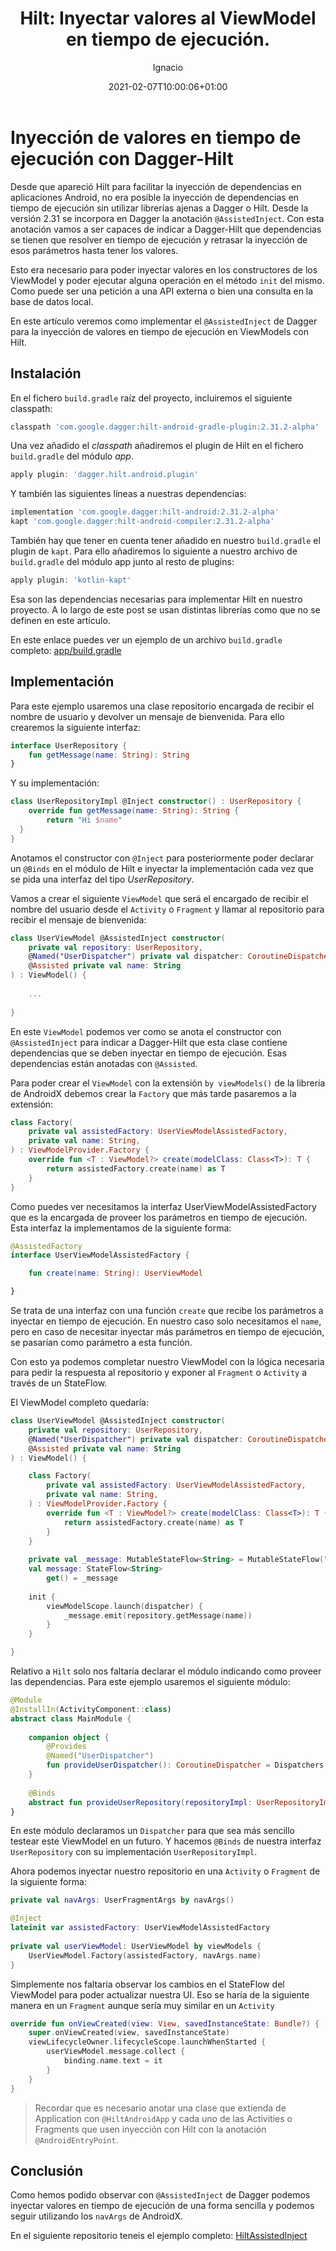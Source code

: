 ﻿---
author: "Ignacio Carrión"
authorImage: "/images/bio/wilfred.png"
title: "Hilt: Inyectar valores al ViewModel en tiempo de ejecución."
date: 2021-02-07T10:00:06+01:00
description: "Como inyectar valores en tiempo de ejecución a los ViewModel en Android."
hideToc: false
enableToc: true
enableTocContent: false
author: Ignacio
authorEmoji: 🤖
image: images/kotlin/kotlin-logo.png
draft: true
tags: 
- kotlin
- android
- jetpack
- coroutines
- androidx
---
# Inyección de valores en tiempo de ejecución con Dagger-Hilt

Desde que apareció Hilt para facilitar la inyección de dependencias en aplicaciones Android, no era posible la inyección de dependencias en tiempo de ejecución sin utilizar librerías ajenas a Dagger o Hilt. Desde la versión 2.31 se incorpora en Dagger la anotación `@AssistedInject`. Con esta anotación vamos a ser capaces de indicar a Dagger-Hilt que dependencias se tienen que resolver en tiempo de ejecución y retrasar la inyección de esos parámetros hasta tener los valores. 

Esto era necesario para poder inyectar valores en los constructores de los ViewModel y poder ejecutar alguna operación en el método `init` del mismo. Como puede ser una petición a una API externa o bien una consulta en la base de datos local.

En este artículo veremos como implementar el `@AssistedInject` de Dagger para la inyección de valores en tiempo de ejecución en ViewModels con Hilt.

## Instalación

 En el fichero `build.gradle` raíz del proyecto, incluiremos el siguiente classpath: 
``` groovy 
classpath 'com.google.dagger:hilt-android-gradle-plugin:2.31.2-alpha'
```
Una vez añadido el *classpath* añadiremos el plugin de Hilt en el fichero `build.gradle` del módulo *app*.

``` groovy
apply plugin: 'dagger.hilt.android.plugin'
```

Y también las siguientes líneas a nuestras dependencias:

``` groovy
implementation 'com.google.dagger:hilt-android:2.31.2-alpha'  
kapt 'com.google.dagger:hilt-android-compiler:2.31.2-alpha'
```

También hay que tener en cuenta tener añadido en nuestro `build.gradle` el plugin de `kapt`. Para ello añadiremos lo siguiente a nuestro archivo de `build.gradle` del módulo app junto al resto de plugins:

``` groovy
apply plugin: 'kotlin-kapt'
```

Esa son las dependencias necesarias para implementar Hilt en nuestro proyecto. A lo largo de este post se usan distintas librerías como que no se definen en este artículo.

En este enlace puedes ver un ejemplo de un archivo `build.gradle` completo: [app/build.gradle](https://github.com/IgnacioCarrionN/HiltAssistedInject/blob/master/app/build.gradle)

## Implementación

Para este ejemplo usaremos una clase repositorio encargada de recibir el nombre de usuario y devolver un mensaje de bienvenida. Para ello crearemos la siguiente interfaz:

``` kotlin
interface UserRepository {  
    fun getMessage(name: String): String  
}
```

Y su implementación: 

``` kotlin
class UserRepositoryImpl @Inject constructor() : UserRepository {  
    override fun getMessage(name: String): String {  
        return "Hi $name"  
  }  
}
```
Anotamos el constructor con `@Inject` para posteriormente poder declarar un `@Binds` en el módulo de Hilt e inyectar la implementación cada vez que se pida una interfaz del tipo *UserRepository*.

Vamos a crear el siguiente `ViewModel` que será el encargado de recibir el nombre del usuario desde el `Activity` o `Fragment` y llamar al repositorio para recibir el mensaje de bienvenida:

``` kotlin
class UserViewModel @AssistedInject constructor(  
    private val repository: UserRepository,  
    @Named("UserDispatcher") private val dispatcher: CoroutineDispatcher,  
    @Assisted private val name: String  
) : ViewModel() {  
  
    ...
  
}
```

En este `ViewModel` podemos ver como se anota el constructor con `@AssistedInject` para indicar a Dagger-Hilt que esta clase contiene dependencias que se deben inyectar en tiempo de ejecución. Esas dependencias están anotadas con `@Assisted`.

Para poder crear el `ViewModel` con la extensión `by viewModels()` de la librería de AndroidX debemos crear la `Factory` que más tarde pasaremos a la extensión:

``` kotlin
class Factory(  
    private val assistedFactory: UserViewModelAssistedFactory,  
    private val name: String,  
) : ViewModelProvider.Factory {  
    override fun <T : ViewModel?> create(modelClass: Class<T>): T {  
        return assistedFactory.create(name) as T  
    }
}
```

Como puedes ver necesitamos la interfaz UserViewModelAssistedFactory que es la encargada de proveer los parámetros en tiempo de ejecución. Esta interfaz la implementamos de la siguiente forma:

``` kotlin
@AssistedFactory
interface UserViewModelAssistedFactory {

    fun create(name: String): UserViewModel

}
```

Se trata de una interfaz con una función `create` que recibe los parámetros a inyectar en tiempo de ejecución. En nuestro caso solo necesitamos el `name`, pero en caso de necesitar inyectar más parámetros en tiempo de ejecución, se pasarían como parámetro a esta función.

Con esto ya podemos completar nuestro ViewModel con la lógica necesaria para pedir la respuesta al repositorio y exponer al `Fragment` o `Activity` a través de un StateFlow.

El ViewModel completo quedaría:

``` kotlin
class UserViewModel @AssistedInject constructor(  
    private val repository: UserRepository,  
    @Named("UserDispatcher") private val dispatcher: CoroutineDispatcher,  
    @Assisted private val name: String  
) : ViewModel() {

    class Factory(  
        private val assistedFactory: UserViewModelAssistedFactory,  
        private val name: String,  
    ) : ViewModelProvider.Factory {  
        override fun <T : ViewModel?> create(modelClass: Class<T>): T {  
            return assistedFactory.create(name) as T  
        }
    }  
  
    private val _message: MutableStateFlow<String> = MutableStateFlow("")  
    val message: StateFlow<String>  
        get() = _message  
    
    init {  
        viewModelScope.launch(dispatcher) {  
            _message.emit(repository.getMessage(name))  
        }  
    }  

}
```
Relativo a `Hilt` solo nos faltaría declarar el módulo indicando como proveer las dependencias. Para este ejemplo usaremos el siguiente módulo:

``` kotlin
@Module  
@InstallIn(ActivityComponent::class)  
abstract class MainModule {  
  
    companion object {  
        @Provides  
        @Named("UserDispatcher")  
        fun provideUserDispatcher(): CoroutineDispatcher = Dispatchers.IO  
    }  
  
    @Binds  
    abstract fun provideUserRepository(repositoryImpl: UserRepositoryImpl): UserRepository  
}
```

En este módulo declaramos un `Dispatcher` para que sea más sencillo testear este ViewModel en un futuro. Y hacemos `@Binds` de nuestra interfaz `UserRepository` con su implementación `UserRepositoryImpl`.

Ahora podemos inyectar nuestro repositorio en una `Activity` o `Fragment` de la siguiente forma:

``` kotlin
private val navArgs: UserFragmentArgs by navArgs()

@Inject  
lateinit var assistedFactory: UserViewModelAssistedFactory  
  
private val userViewModel: UserViewModel by viewModels {  
    UserViewModel.Factory(assistedFactory, navArgs.name)  
}
```
Simplemente nos faltaría observar los cambios en el StateFlow del ViewModel para poder actualizar nuestra UI. Eso se haría de la siguiente manera en un `Fragment` aunque sería muy similar en un `Activity`

``` kotlin
override fun onViewCreated(view: View, savedInstanceState: Bundle?) {  
    super.onViewCreated(view, savedInstanceState)  
    viewLifecycleOwner.lifecycleScope.launchWhenStarted {
        userViewModel.message.collect {
            binding.name.text = it
        }
    }
}
```

> Recordar que es necesario anotar una clase que extienda de Application con `@HiltAndroidApp` y cada uno de las Activities o Fragments que usen inyección con Hilt con la anotación `@AndroidEntryPoint`.

## Conclusión

Como hemos podido observar con `@AssistedInject` de Dagger podemos inyectar valores en tiempo de ejecución de una forma sencilla y podemos seguir utilizando los `navArgs` de AndroidX.

En el siguiente repositorio teneis el ejemplo completo: [HiltAssistedInject](https://github.com/IgnacioCarrionN/HiltAssistedInject)
